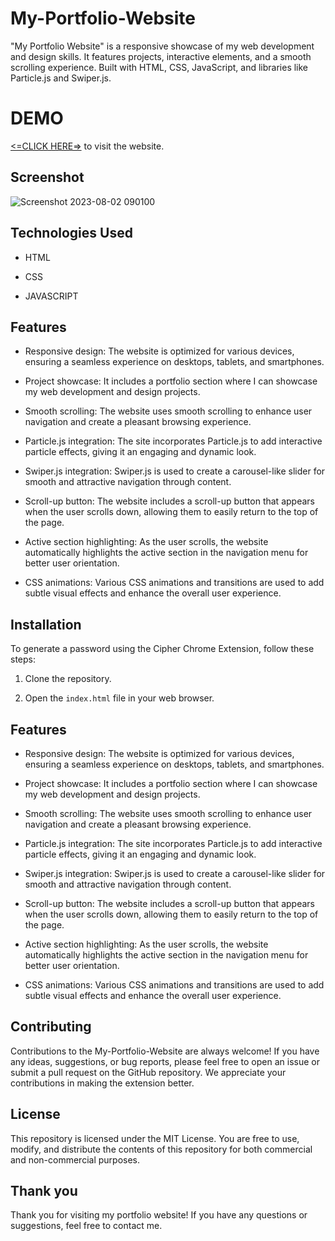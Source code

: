 
# My-Portfolio-Website

"My Portfolio Website" is a responsive showcase of my web development and design skills. It features projects, interactive elements, and a smooth scrolling experience. Built with HTML, CSS, JavaScript, and libraries like Particle.js and Swiper.js.

# DEMO 
[<=CLICK HERE=>](https://ankit-nayak.netlify.app/) to visit the website.

## Screenshot

![Screenshot 2023-08-02 090100](https://github.com/AnkitNayak-eth/My-Portfolio-Website/assets/52006128/bbaf314c-b67e-454c-8379-dbeaf5da42dd)

## Technologies Used

- HTML

- CSS

- JAVASCRIPT
## Features


- Responsive design: The website is optimized for various devices, ensuring a seamless experience on desktops, tablets, and smartphones.

- Project showcase: It includes a portfolio section where I can showcase my web development and design projects.

- Smooth scrolling: The website uses smooth scrolling to enhance user navigation and create a pleasant browsing experience.

- Particle.js integration: The site incorporates Particle.js to add interactive particle effects, giving it an engaging and dynamic look.

- Swiper.js integration: Swiper.js is used to create a carousel-like slider for smooth and attractive navigation through content.

- Scroll-up button: The website includes a scroll-up button that appears when the user scrolls down, allowing them to easily return to the top of the page.

- Active section highlighting: As the user scrolls, the website automatically highlights the active section in the navigation menu for better user orientation.

- CSS animations: Various CSS animations and transitions are used to add subtle visual effects and enhance the overall user experience.


## Installation

To generate a password using the Cipher Chrome Extension, follow these steps:

1. Clone the repository.

2. Open the `index.html` file in your web browser.
## Features


- Responsive design: The website is optimized for various devices, ensuring a seamless experience on desktops, tablets, and smartphones.

- Project showcase: It includes a portfolio section where I can showcase my web development and design projects.

- Smooth scrolling: The website uses smooth scrolling to enhance user navigation and create a pleasant browsing experience.

- Particle.js integration: The site incorporates Particle.js to add interactive particle effects, giving it an engaging and dynamic look.

- Swiper.js integration: Swiper.js is used to create a carousel-like slider for smooth and attractive navigation through content.

- Scroll-up button: The website includes a scroll-up button that appears when the user scrolls down, allowing them to easily return to the top of the page.

- Active section highlighting: As the user scrolls, the website automatically highlights the active section in the navigation menu for better user orientation.

- CSS animations: Various CSS animations and transitions are used to add subtle visual effects and enhance the overall user experience.


## Contributing

Contributions to the My-Portfolio-Website are always welcome! If you have any ideas, suggestions, or bug reports, please feel free to open an issue or submit a pull request on the GitHub repository. We appreciate your contributions in making the extension better.
## License

This repository is licensed under the MIT License. You are free to use, modify, and distribute the contents of this repository for both commercial and non-commercial purposes.
## Thank you

Thank you for visiting my portfolio website! If you have any questions or suggestions, feel free to contact me.

